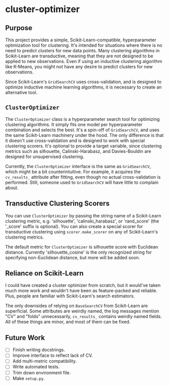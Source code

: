# cluster-optimizer

## Purpose

This project provides a simple, Scikit-Learn-compatible, hyperparameter optimization tool for clustering. It's intended for situations where there is no need to predict clusters for new data points. Many clustering algorithms in Scikit-Learn are transductive, meaning that they are not designed to be applied to new observations. Even if using an inductive clustering algorithm like K-Means, you might not have any desire to predict clusters for new observations.

Since Scikit-Learn's `GridSearchCV` uses cross-validation, and is designed to optimize inductive machine learning algorithms, it is necessary to create an alternative tool.

## `ClusterOptimizer`

The `ClusterOptimizer` class is a hyperparameter search tool for optimizing clustering algorithms. It simply fits one model per hyperparameter combination and selects the best. It's a spin-off of `GridSearchCV`, and uses the same Scikit-Learn machinery under the hood. The only difference is that it doesn't use cross-validation and is designed to work with special clustering scorers. It's optional to provide a target variable, since clustering metrics such as silhouette, Calinski-Harabasz, and Davies-Bouldin are designed for unsupervised clustering.

Currently, the `ClusterOptimizer` interface is the same as `GridSearchCV`, which might be a bit counterintuitive. For example, it acquires the `cv_results_` attribute after fitting, even though no actual cross-validation is performed. Still, someone used to `GridSearchCV` will have little to complain about.

## Transductive Clustering Scorers

You can use `ClusterOptimizer` by passing the string name of a Scikit-Learn clustering metric, e.g. 'silhouette', 'calinski_harabasz', or 'rand_score' (the '_score' suffix is optional). You can also create a special scorer for transductive clustering using `scorer.make_scorer` on any of Scikit-Learn's clustering metrics.

The default metric for `ClusterOptimizer` is silhouette score with Euclidean distance. Currently 'silhouette_cosine' is the only recognized string for specifying non-Euclidean distance, but more will be added soon.

## Reliance on Scikit-Learn

I could have created a cluster optimizer from scratch, but it would've taken much more work and wouldn't have been as feature-packed and reliable. Plus, people are familiar with Scikit-Learn's search estimators.

The only downsides of relying on `BaseSearchCV` from Scikit-Learn are superficial. Some attributes are weirdly named, the log messages mention "CV" and "folds" unnecessarily, `cv_results_` contains weirdly named fields. All of these things are minor, and most of them can be fixed.

## Future Work

- [ ] Finish writing docstrings.
- [ ] Improve interface to reflect lack of CV.
- [ ] Add multi-metric compatibility.
- [ ] Write automated tests.
- [ ] Trim down environment file.
- [ ] Make `setup.py`.